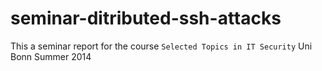 seminar-ditributed-ssh-attacks
==============================

This a seminar report for the course `Selected Topics in IT Security` Uni Bonn Summer 2014
